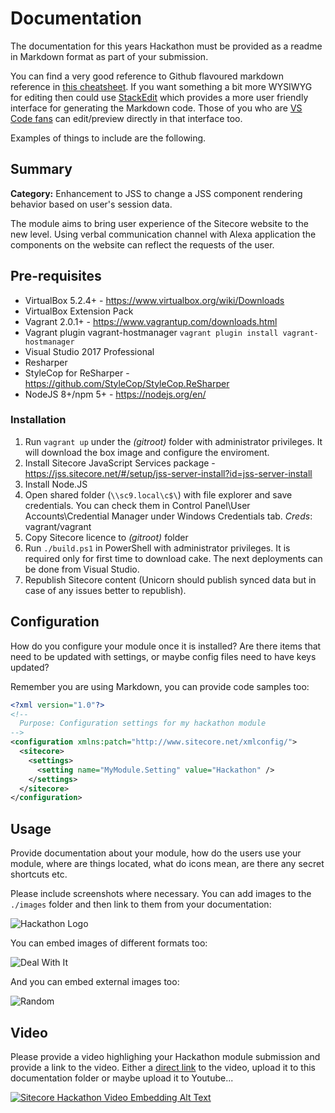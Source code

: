 # Documentation

The documentation for this years Hackathon must be provided as a readme in Markdown format as part of your submission. 

You can find a very good reference to Github flavoured markdown reference in [this cheatsheet](https://github.com/adam-p/markdown-here/wiki/Markdown-Cheatsheet). If you want something a bit more WYSIWYG for editing then could use [StackEdit](https://stackedit.io/app) which provides a more user friendly interface for generating the Markdown code. Those of you who are [VS Code fans](https://code.visualstudio.com/docs/languages/markdown#_markdown-preview) can edit/preview directly in that interface too.

Examples of things to include are the following.

## Summary

**Category:** Enhancement to JSS to change a JSS component rendering behavior based on user's session data.

The module aims to bring user experience of the Sitecore website to the new level. 
Using verbal communication channel with Alexa application the components on the website can reflect the requests of the user.

## Pre-requisites

* VirtualBox 5.2.4+ - https://www.virtualbox.org/wiki/Downloads
* VirtualBox Extension Pack
* Vagrant 2.0.1+ - https://www.vagrantup.com/downloads.html
* Vagrant plugin vagrant-hostmanager
    ```vagrant plugin install vagrant-hostmanager```
* Visual Studio 2017 Professional
* Resharper
* StyleCop for ReSharper - https://github.com/StyleCop/StyleCop.ReSharper
* NodeJS 8+/npm 5+ - https://nodejs.org/en/

### Installation

1. Run `vagrant up` under the *(gitroot)* folder with administrator privileges. It will download the box image and configure the enviroment.
1. Install Sitecore JavaScript Services package - https://jss.sitecore.net/#/setup/jss-server-install?id=jss-server-install
1. Install Node.JS
1. Open shared folder (`\\sc9.local\c$\`) with file explorer and save credentials. You can check them in Control Panel\User Accounts\Credential Manager under Windows Credentials tab.
*Creds*: vagrant/vagrant
1. Copy Sitecore licence to *(gitroot)* folder
1. Run `./build.ps1` in PowerShell with administrator privileges. It is required only for first time to download cake. The next deployments can be done from Visual Studio.
1. Republish Sitecore content (Unicorn should publish synced data but in case of any issues better to republish).

## Configuration

How do you configure your module once it is installed? Are there items that need to be updated with settings, or maybe config files need to have keys updated?

Remember you are using Markdown, you can provide code samples too:

```xml
<?xml version="1.0"?>
<!--
  Purpose: Configuration settings for my hackathon module
-->
<configuration xmlns:patch="http://www.sitecore.net/xmlconfig/">
  <sitecore>
    <settings>
      <setting name="MyModule.Setting" value="Hackathon" />
    </settings>
  </sitecore>
</configuration>
```

## Usage

Provide documentation  about your module, how do the users use your module, where are things located, what do icons mean, are there any secret shortcuts etc.

Please include screenshots where necessary. You can add images to the `./images` folder and then link to them from your documentation:

![Hackathon Logo](images/hackathon.png?raw=true "Hackathon Logo")

You can embed images of different formats too:

![Deal With It](images/deal-with-it.gif?raw=true "Deal With It")

And you can embed external images too:

![Random](https://placeimg.com/480/240/any "Random")

## Video

Please provide a video highlighing your Hackathon module submission and provide a link to the video. Either a [direct link](https://www.youtube.com/watch?v=EpNhxW4pNKk) to the video, upload it to this documentation folder or maybe upload it to Youtube...

[![Sitecore Hackathon Video Embedding Alt Text](https://img.youtube.com/vi/EpNhxW4pNKk/0.jpg)](https://www.youtube.com/watch?v=EpNhxW4pNKk)

